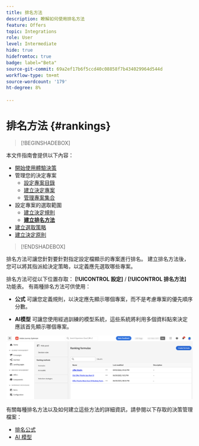 ```yaml
---
title: 排名方法
description: 瞭解如何使用排名方法
feature: Offers
topic: Integrations
role: User
level: Intermediate
hide: true
hidefromtoc: true
badge: label="Beta"
source-git-commit: 69a2ef17b6f5ccd40c08858f7b434029964d544d
workflow-type: tm+mt
source-wordcount: '179'
ht-degree: 8%

---
```


# 排名方法 {#rankings}

>[!BEGINSHADEBOX]

本文件指南會提供以下內容：

* [開始使用體驗決策](gs-experience-decisioning.md)
* 管理您的決定專案
   * [設定專案目錄](catalogs.md)
   * [建立決定專案](items.md)
   * [管理專案集合](collections.md)
* 設定專案的選取範圍
   * [建立決定規則](rules.md)
   * **[建立排名方法](ranking.md)**
* [建立選取策略](selection-strategies.md)
* [建立決定原則](create-decision.md)

>[!ENDSHADEBOX]

排名方法可讓您針對要針對指定設定檔顯示的專案進行排名。 建立排名方法後，您可以將其指派給決定策略，以定義應先選取哪些專案。

排名方法可從以下位置存取： **[!UICONTROL 設定]** / **[!UICONTROL 排名方法]** 功能表。 有兩種排名方法可供使用：

* **公式** 可讓您定義規則，以決定應先顯示哪個專案，而不是考慮專案的優先順序分數。

* **AI模型** 可讓您使用經過訓練的模型系統，這些系統將利用多個資料點來決定應該首先顯示哪個專案。

![](assets/ranking-create.png)

有關每種排名方法以及如何建立這些方法的詳細資訊，請參閱以下存取的決策管理檔案：

* [排名公式](../offers/ranking/create-ranking-formulas.md)
* [AI 模型](../offers/ranking/ai-models.md)
